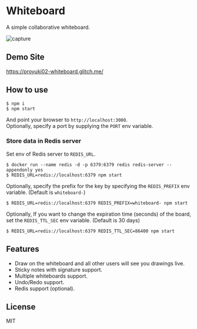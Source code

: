 # Whiteboard

A simple collaborative whiteboard.

![capture](https://user-images.githubusercontent.com/40527123/98313860-1f380100-2018-11eb-9000-b3a583883335.png)

## Demo Site

https://proyuki02-whiteboard.glitch.me/

## How to use

```
$ npm i
$ npm start
```

And point your browser to `http://localhost:3000`.  
Optionally, specify a port by supplying the `PORT` env variable.

### Store data in Redis server

Set env of Redis server to `REDIS_URL`.

```
$ docker run --name redis -d -p 6379:6379 redis redis-server --appendonly yes
$ REDIS_URL=redis://localhost:6379 npm start
```

Optionally, specify the prefix for the key by specifying the `REDIS_PREFIX` env variable. (Default is `whiteboard-`)

```
$ REDIS_URL=redis://localhost:6379 REDIS_PREFIX=whiteboard- npm start
```

Optionally, If you want to change the expiration time (seconds) of the board, set the `REDIS_TTL_SEC` env variable. (Default is 30 days)

```
$ REDIS_URL=redis://localhost:6379 REDIS_TTL_SEC=86400 npm start
```

## Features

- Draw on the whiteboard and all other users will see you drawings live.
- Sticky notes with signature support.
- Multiple whiteboards support.
- Undo/Redo support.
- Redis support (optional).

## License

MIT
